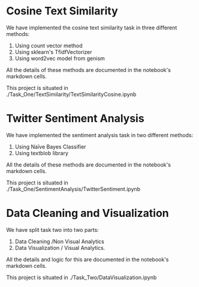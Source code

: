 # Cosine Text Similarity

We have implemented the cosine text similarity task in three different methods:

1. Using count vector method
2. Using sklearn's TfidfVectorizer
3. Using word2vec model from genism

All the details of these methods are documented in the notebook's markdown cells.

This project is situated in ./Task_One/TextSimilarity/TextSimilarityCosine.ipynb

# Twitter Sentiment Analysis

We have implemented the sentiment analysis task in two different methods:

1. Using Naïve Bayes Classifier
2. Using textblob library

All the details of these methods are documented in the notebook's markdown cells.

This project is situated in ./Task_One/SentimentAnalysis/TwitterSentiment.ipynb

# Data Cleaning and Visualization

We have split task two into two parts:

1. Data Cleaning /Non Visual Analytics
2. Data Visualization / Visual Analytics.

All the details and logic for this are documented in the notebook's markdown cells.

This project is situated in ./Task_Two/DataVisualization.ipynb
